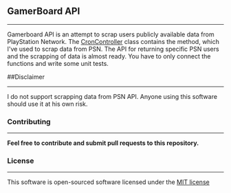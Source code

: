 ## GamerBoard API
*******************
Gamerboard API is an attempt to scrap users publicly available data from PlayStation Network. The [CronController](https://github.com/aayushranaut/gamerboard/blob/master/app/controllers/CronController.php) class contains the method, which I've used to scrap data from PSN.
The API for returning specific PSN users and the scrapping of data is almost ready. You have to only connect the functions and write some unit tests.

##Disclaimer
*******************
I do not support scrapping data from PSN API. Anyone using this software should use it at his own risk.

### Contributing
*******************
**Feel free to contribute and submit pull requests to this repository.**

### License
****************
This software is open-sourced software licensed under the [MIT license](http://opensource.org/licenses/MIT)
